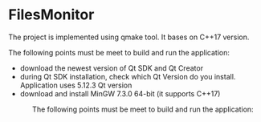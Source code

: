 # FilesMonitor

The project is implemented using qmake tool. It bases on C++17 version.

The following points must be meet to build and run the application:</br>
<ul>
    <li>download the newest version of Qt SDK and Qt Creator</li>
    <li>during Qt SDK installation, check which Qt Version do you install. Application uses 5.12.3 Qt version</li>
    <li>download and install MinGW 7.3.0 64-bit (it supports C++17)</li>
<ul>
The following points must be meet to build and run the application:</br>
